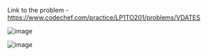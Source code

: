 Link to the problem - https://www.codechef.com/practice/LP1TO201/problems/VDATES


![image](https://github.com/Haleshot/Competitive-Programming/assets/57552973/8ecd1597-cc26-43f9-bfc9-810c9485d1fe)


![image](https://github.com/Haleshot/Competitive-Programming/assets/57552973/ccf50636-5379-467d-87c3-7230eba63f55)
